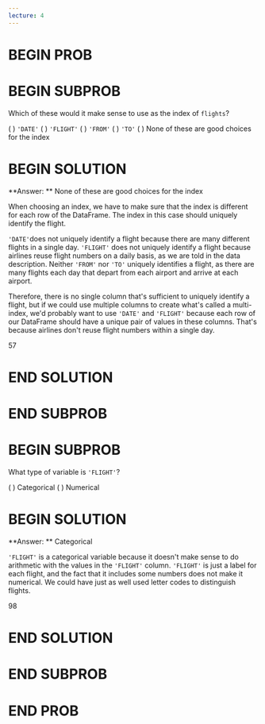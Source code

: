 ```yaml
---
lecture: 4
---
```


# BEGIN PROB

# BEGIN SUBPROB

Which of these would it make sense to use as the index of `flights`?

( ) `'DATE'`
( ) `'FLIGHT'`
( ) `'FROM'`
( ) `'TO'`
( ) None of these are good choices for the index

# BEGIN SOLUTION

**Answer: ** None of these are good choices for the index

When choosing an index, we have to make sure that the index is different for each row of the DataFrame. The index in this case should uniquely identify the flight. 

`'DATE'`does not uniquely identify a flight because there are many different flights in a single day. `'FLIGHT'` does not uniquely identify a flight because airlines reuse flight numbers on a daily basis, as we are told in the data description. Neither `'FROM'` nor `'TO'` uniquely identifies a flight, as there are many flights each day that depart from each airport and arrive at each airport. 

Therefore, there is no single column that's sufficient to uniquely identify a flight, but if we could use multiple columns to create what's called a multi-index, we'd probably want to use `'DATE'` and `'FLIGHT'` because each row of our DataFrame should have a unique pair of values in these columns. That's because airlines don't reuse flight numbers within a single day.

<average>57</average>

# END SOLUTION

# END SUBPROB

# BEGIN SUBPROB

What type of variable is `'FLIGHT'`?

( ) Categorical
( ) Numerical

# BEGIN SOLUTION

**Answer: ** Categorical

`'FLIGHT'` is a categorical variable because it doesn't make sense to do arithmetic with the values in the `'FLIGHT'` column. `'FLIGHT'` is just a label for each flight, and the fact that it includes some numbers does not make it numerical. We could have just as well used letter codes to distinguish flights.

<average>98</average>

# END SOLUTION

# END SUBPROB

# END PROB